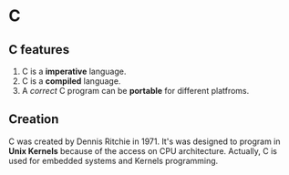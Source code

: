 # C

## C features
1. C is a **imperative** language.
2. C is a **compiled** language.
3. A _correct_ C program can be **portable** for different platfroms.

## Creation
C was created by Dennis Ritchie in 1971. It's was designed to program in **Unix Kernels** because of the access on CPU architecture. Actually, C is used for embedded systems and Kernels programming.
